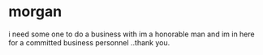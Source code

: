 # morgan
i need some one to do a business with im a honorable man  and im in here for a committed business personnel ..thank you.
